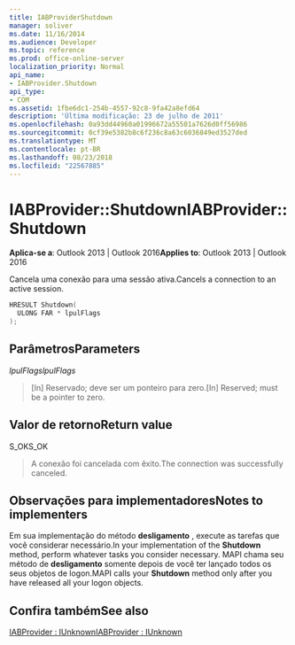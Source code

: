```yaml
---
title: IABProviderShutdown
manager: soliver
ms.date: 11/16/2014
ms.audience: Developer
ms.topic: reference
ms.prod: office-online-server
localization_priority: Normal
api_name:
- IABProvider.Shutdown
api_type:
- COM
ms.assetid: 1fbe6dc1-254b-4557-92c8-9fa42a8efd64
description: 'Última modificação: 23 de julho de 2011'
ms.openlocfilehash: 0a93dd44960a01996672a55501a7626d0ff56986
ms.sourcegitcommit: 0cf39e5382b8c6f236c8a63c6036849ed3527ded
ms.translationtype: MT
ms.contentlocale: pt-BR
ms.lasthandoff: 08/23/2018
ms.locfileid: "22567885"
---
```

# <a name="iabprovidershutdown"></a><span data-ttu-id="bfb60-103">IABProvider::Shutdown</span><span class="sxs-lookup"><span data-stu-id="bfb60-103">IABProvider::Shutdown</span></span>

  
  
<span data-ttu-id="bfb60-104">**Aplica-se a**: Outlook 2013 | Outlook 2016</span><span class="sxs-lookup"><span data-stu-id="bfb60-104">**Applies to**: Outlook 2013 | Outlook 2016</span></span> 
  
<span data-ttu-id="bfb60-105">Cancela uma conexão para uma sessão ativa.</span><span class="sxs-lookup"><span data-stu-id="bfb60-105">Cancels a connection to an active session.</span></span>
  
```cpp
HRESULT Shutdown(
  ULONG FAR * lpulFlags
);
```

## <a name="parameters"></a><span data-ttu-id="bfb60-106">Parâmetros</span><span class="sxs-lookup"><span data-stu-id="bfb60-106">Parameters</span></span>

 <span data-ttu-id="bfb60-107">_lpulFlags_</span><span class="sxs-lookup"><span data-stu-id="bfb60-107">_lpulFlags_</span></span>
  
> <span data-ttu-id="bfb60-108">[In] Reservado; deve ser um ponteiro para zero.</span><span class="sxs-lookup"><span data-stu-id="bfb60-108">[In] Reserved; must be a pointer to zero.</span></span>
    
## <a name="return-value"></a><span data-ttu-id="bfb60-109">Valor de retorno</span><span class="sxs-lookup"><span data-stu-id="bfb60-109">Return value</span></span>

<span data-ttu-id="bfb60-110">S_OK</span><span class="sxs-lookup"><span data-stu-id="bfb60-110">S_OK</span></span> 
  
> <span data-ttu-id="bfb60-111">A conexão foi cancelada com êxito.</span><span class="sxs-lookup"><span data-stu-id="bfb60-111">The connection was successfully canceled.</span></span>
    
## <a name="notes-to-implementers"></a><span data-ttu-id="bfb60-112">Observações para implementadores</span><span class="sxs-lookup"><span data-stu-id="bfb60-112">Notes to implementers</span></span>

<span data-ttu-id="bfb60-113">Em sua implementação do método **desligamento** , execute as tarefas que você considerar necessário.</span><span class="sxs-lookup"><span data-stu-id="bfb60-113">In your implementation of the **Shutdown** method, perform whatever tasks you consider necessary.</span></span> <span data-ttu-id="bfb60-114">MAPI chama seu método de **desligamento** somente depois de você ter lançado todos os seus objetos de logon.</span><span class="sxs-lookup"><span data-stu-id="bfb60-114">MAPI calls your **Shutdown** method only after you have released all your logon objects.</span></span> 
  
## <a name="see-also"></a><span data-ttu-id="bfb60-115">Confira também</span><span class="sxs-lookup"><span data-stu-id="bfb60-115">See also</span></span>



[<span data-ttu-id="bfb60-116">IABProvider : IUnknown</span><span class="sxs-lookup"><span data-stu-id="bfb60-116">IABProvider : IUnknown</span></span>](iabprovideriunknown.md)

